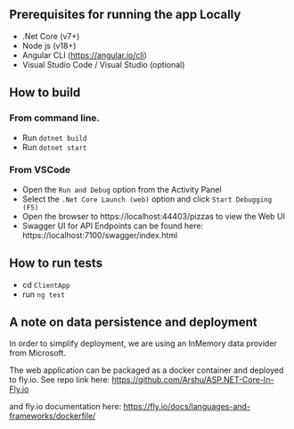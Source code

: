 ## Prerequisites for running the app Locally
* .Net Core (v7+)
* Node js (v18+)
* Angular CLI (https://angular.io/cli)
* Visual Studio Code / Visual Studio (optional)

## How to build 
### From command line.
* Run `dotnet build`
* Run `dotnet start` 
### From VSCode
* Open the `Run and Debug` option from the Activity Panel
* Select the `.Net Core Launch (web)` option and click `Start Debugging (F5)`
* Open the browser to https://localhost:44403/pizzas to view the Web UI
* Swagger UI for API Endpoints can be found here: https://localhost:7100/swagger/index.html 


## How to run tests
* cd `ClientApp`
* run `ng test`

## A note on data persistence and deployment
In order to simplify deployment, we are using an InMemory data provider from Microsoft. 

The web application can be packaged as a docker container and deployed to fly.io. See repo link here: https://github.com/Arshu/ASP.NET-Core-In-Fly.io 

and fly.io documentation here: https://fly.io/docs/languages-and-frameworks/dockerfile/ 